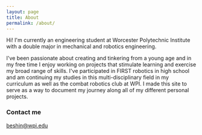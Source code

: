 ```yaml
---
layout: page
title: About
permalink: /about/
---
```


Hi! I'm currently an engineering student at Worcester Polytechnic Institute with a double major in mechanical and robotics engineering.

I've been passionate about creating and tinkering from a young age and in my free time I enjoy working on projects that stimulate learning and exercise my broad range of skills. I've participated in FIRST robotics in high school and am continuing my studies in this multi-disciplinary field in my curriculum as well as the combat robotics club at WPI. I made this site to serve as a way to document my journey along all of my different personal projects.

### Contact me

[beshin@wpi.edu](mailto:beshin@wpi.edu)
